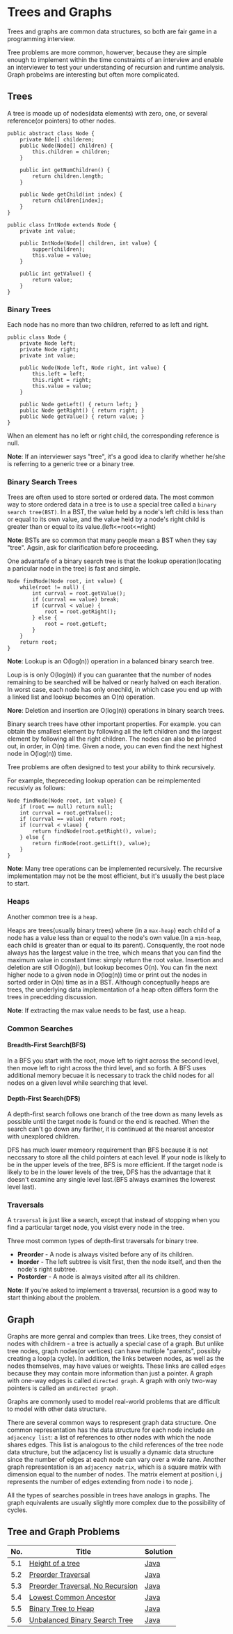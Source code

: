 # Trees and Graphs

Trees and graphs are common data structures, so both are fair game in a programming interview.

Tree problems are more common, howerver, because they are simple enough to implement within the time constraints of an interview and enable an interviewer to test your understanding of recursion and runtime analysis.
Graph probelms are interesting but often more complicated.

## Trees

A tree is moade up of nodes(data elements) with zero, one, or several reference(or pointers) to other nodes.

    public abstract class Node {
        private Nde[] childeren;
        public Node(Node[] children) {
            this.children = children;
        }

        public int getNumChildren() {
            return children.length;
        }

        public Node getChild(int index) {
            return children[index];
        }
    }

    public class IntNode extends Node {
        private int value;

        public IntNode(Node[] children, int value) {
            supper(children);
            this.value = value;
        }
        
        public int getValue() {
            return value;
        }
    }

### Binary Trees

Each node has no more than two children, referred to as left and right.

    public class Node {
        private Node left;
        private Node right;
        private int value;

        public Node(Node left, Node right, int value) {
            this.left = left;
            this.right = right;
            this.value = value;
        }

        public Node getLeft() { return left; }
        public Node getRight() { return right; }
        public Node getValue() { return value; }
    }

When an element has no left or right child, the corresponding reference is null.

__Note__: If an interviewer says "tree", it's a good idea to clarify whether he/she is referring to a generic tree or a binary tree.

### Binary Search Trees

Trees are often used to store sorted or ordered data.
The most common way to store ordered data in a tree is to use a special tree called a `binary search tree(BST)`.
In a BST, the value held by a node's left child is less than or equal to its own value, and the value held by a node's right child is greater than or equal to its value.(left<=root<=right)

__Note__: BSTs are so common that many people mean a BST when they say "tree". Agsin, ask for clarification before proceeding.

One advantafe of a binary search tree is that the lookup operation(locating a paricular node in the tree) is fast and simple.

    Node findNode(Node root, int value) {
        while(root != null) {
            int currval = root.getValue();
            if (currval == value) break;
            if (currval < value) {
                root = root.getRight();
            } else {
                root = root.getLeft;
            }
        }
        return root;
    }

__Note__: Lookup is an O(log(n)) operation in a balanced binary search tree.

Loup is is only O(log(n)) if you can guarantee that the number of nodes remaining to be searched will be halved or nearly halved on each iteration.
In worst case, each node has only onechild, in which case you end up with a linked list and lookup becomes an O(n) operation.

__Nore__: Deletion and insertion are O(log(n)) operations in binary search trees.

Binary search trees have other important properties.
For example. you can obtain the smallest element by following all the left children and the largest element by following all the right children.
The nodes can also be printed out, in order, in O(n) time.
Given a node, you can even find the next highest node in O(log(n)) time.

Tree problems are often designed to test your ability to think recursively.

For example, thepreceding lookup operation can be reimplemented recusivly as follows:

    Node findNode(Node root, int value) {
        if (root == null) return null;
        int currval = root.getValue();
        if (currval == value) return root;
        if (currval < vlaue) {
            return findNode(root.getRight(), value);
        } else {
            return finNode(root.getLift(), value);
        }
    }

__Note__: Many tree operations can be implemented recursively. The recursive implementation may not be the most efficient, but it's usually the best place to start.

### Heaps

Another common tree is a `heap`.

Heaps are trees(usually binary trees) where (in a `max-heap`) each child of a node has a value less than or equal to the node's own value.(In a `min-heap`, each child is greater than or equal to its parent).
Consquently, the root node always has the largest value in the tree, which means that you can find the maximum value in constant time: simply return the root value.
Insertion and deletion are still O(log(n)), but lookup becomes O(n). You can fin the next higher node to a given node in O(log(n)) time or print out the nodes in sorted order in O(n) time as in a BST.
Although conceptually heaps are trees, the underlying data implementation of a heap often differs form the trees in precedding discussion.

__Note__: If extracting the max value needs to be fast, use a heap.

### Common Searches

#### Breadth-First Search(BFS)

In a BFS you start with the root, move left to right across the second level, then move left to right across the third level, and so forth.
A BFS uses additional memory becuae it is necessary to track the child nodes for all nodes on a given level while searching that level.

#### Depth-First Search(DFS)

A depth-first search follows one branch of the tree down as many levels as possible until the target node is found or the end is reached.
When the search can't go down any farther, it is continued at the nearest ancestor with unexplored children.

DFS has much lower memeory requirement than BFS because it is not neccssary to store all the child pointers at each level.
If your node is likely to be in the upper levels of the tree, BFS is more efficient.
If the target node is likely to be in the lower levels of the tree, DFS has the advantage that it doesn't examine any single level last.(BFS always examines the lowerest level last).

### Traversals

A `traversal` is just like a search, except that instead of stopping when you find a particular target node, you visist every node in the tree.

Three most common types of depth-first traversals for binary tree.

* __Preorder__ - A node is always visited before any of its children.
* __Inorder__ - The left subtree is visit first, then the node itself, and then the node's right subtree.
* __Postorder__ - A node is always visited after all its children.

__Note__: If you're asked to implement a traversal, recursion is a good way to start thinking about the problem.

## Graph

Graphs are more genral and complex than trees. Like trees, they consist of nodes with childrem - a tree is actually a special case of a graph.
But unlike tree nodes, graph nodes(or vertices) can have multiple "parents", possibly creating a loop(a cycle). In addition, the links between nodes, as well as the nodes themselves, may have values or weights. These links are called `edges` because they may contain more information than just a pointer.
A graph with one-way edges is called `directed graph`.
A graph with only two-way pointers is called an `undirected graph`.


Graphs are commonly used to model real-world problems that are difficult to model with other data structure.

There are several common ways to respresent graph data structure.
One common representation has the data structure for each node include an `adjacency list`: a list of references to other nodes with which the node shares edges. This list is analogous to the child references of the tree node data structure, but the adjacency list is usually a dynamic data structure since the number of edges at each node can vary over a wide rane.
Another graph representation is an `adjacency matrix`, which is a square matrix with dimension equal to the number of nodes. The matrix element at position i, j represents the number of edges extending from node i to node j.

All the types of searches possible in trees have analogs in graphs. The graph equivalents are usually slightly more complex due to the possibility of cycles.

## Tree and Graph Problems

|No.|Title|Solution|
|---|-----|--------|
|5.1|[Height of a tree](height-of-tree)|[Java](heiht-of-tree/HeightOfTree.java)|
|5.2|[Preorder Traversal](preorder-traversal)|[Java](preorder-traversal/PreorderTraversal.java)|
|5.3|[Preorder Traversal, No Recursion](preorder-traversal-no-recursion)|[Java](preorder-traversal-no-recursion/PreorderTraversalNoRecursion.java)|
|5.4|[Lowest Common Ancestor](lowest-common-ancestor)|[Java](lowest-common-ancestor/LowestCommonAncestor.java)|
|5.5|[Binary Tree to Heap](binary-to-heap)|[Java](binary-to-heap/BinaryToHeap.java)|
|5.6|[Unbalanced Binary Search Tree](unbalanced-tree)|[Java](unbalanced-bst/UnbalancedBST.java)|
